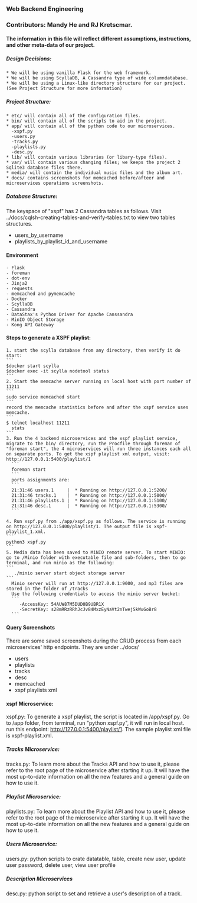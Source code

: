### Web Backend Engineering
### Contributors: Mandy He and RJ Kretscmar.

#### The information in this file will reflect different assumptions, instructions, and other meta-data of our project.

##### Design Decisions:
    * We will be using vanilla Flask for the web framework.
    * We will be using ScyllaDB, A Cassandra type of wide columndatabase.
    * We will be using a Linux-like directory structure for our project. (See Project Structure for more information)

##### Project Structure:
    * etc/ will contain all of the configuration files.
    * bin/ will contain all of the scripts to aid in the project.
    * app/ will contain all of the python code to our microservices.
      -xspf.py
      -users.py
      -tracks.py
      -playlists.py
      -desc.py
    * lib/ will contain various libraries (or libary-type files).
    * var/ will contain various changing files; we keeps the project 2 Sqlite3 database files there.
    * media/ will contain the individual music files and the album art.
    * docs/ contains screenshots for memcached before/afteer and microservices operations screenshots.

##### Database Structure:
The keyspace of "xspf" has 2 Cassandra tables as follows. Visit ../docs/cqlsh-creating-tables-and-verify-tables.txt to view two tables structures.
  * users_by_username
  * playlists_by_playlist_id_and_username

#### Environment
    - Flask
    - foreman
    - dot-env
    - Jinja2
    - requests
    - memcached and pymemcache
    - Docker
    - ScyllaDB
    - Cassandra
    - DataStax's Python Driver for Apache Canssandra
    - MinIO Object Storage
    - Kong API Gateway

#### Steps to generate a XSPF playlist:
    1. start the scylla database from any directory, then verify it do start:
    ```
    $docker start scylla
    $docker exec -it scylla nodetool status
    ```
    2. Start the memcache server running on local host with port number of 11211
    ```
    sudo service memcached start
    ```
    record the memcache statistics before and after the xspf service uses memcache.
    ```
    $ telnet localhost 11211
      stats
    ```
    3. Run the 4 backend microservices and the xspf playlist service, migrate to the bin/ directory, run the Procfile through foreman of "foreman start", the 4 microservices will run three instances each all on separate ports. To get the xspf playlist xml output, visit:
    http://127.0.0.1:5400/playlist/1
      ```
      foreman start
      ```
      ports assignments are:
      ```
      21:31:46 users.1     |  * Running on http://127.0.0.1:5200/
      21:31:46 tracks.1    |  * Running on http://127.0.0.1:5000/
      21:31:46 playlists.1 |  * Running on http://127.0.0.1:5100/
      21:31:46 desc.1      |  * Running on http://127.0.0.1:5300/
      ```

    4. Run xspf.py from ./app/xspf.py as follows. The service is running on http://127.0.0.1:5400/playlist/1. The output file is xspf-playlist_1.xml.
    ```
    python3 xspf.py
    ```
    5. Media data has been saved to MiNIO remote server. To start MINIO: go to /Minio folder with executable file and sub-folders, then to go terminal, and run minio as the following:
    ```
	   ./minio server start object storage server
    ```
      Minio server will run at http://127.0.0.1:9000, and mp3 files are stored in the folder of /tracks
      Use the following credentials to access the minio server bucket:
      ```
         -AccessKey: 54AUW87M5DUD0B9UBR1X
         -SecretKey: s28mRRzRRhJcJv84MxzEyNaVt2nTwejSkWuGoBr8
      ```
#### Query Screenshots
  There are some saved screenshots during the CRUD process from each microservices' http endpoints.
  They are under ../docs/
  - users
  - playlists
  - tracks
  - desc
  - memcached
  - xspf playlists xml

#### xspf Microservice:
xspf.py: To generate a xspf playlist, the script is located in /app/xspf.py. Go to /app folder, from terminal, run "python xspf.py", it will run in local host.
run this endpoint: http://127.0.0.1:5400/playlist/1. The sample playlist xml file is xspf-playlist.xml.

##### Tracks Microservice:
tracks.py: To learn more about the Tracks API and how to use it, please refer to the root page of the microservice after starting it up. It will have the most up-to-date information on all the new features and a general
guide on how to use it.

##### Playlist Microservice:
playlists.py: To learn more about the Playlist API and how to use it, please refer to the root page of the microservice after starting it up. It will have the most up-to-date information on all the new features and a general
guide on how to use it.

##### Users Microservice:
users.py: python scripts to crate datatable, table, create new user, update user password, delete user, view user profile

##### Description Microservices
desc.py: python script to set and retrieve a user's description of a track.
